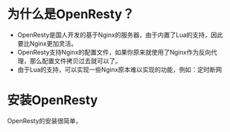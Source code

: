 # 为什么是OpenResty？
* OpenResty是国人开发的基于Nginx的服务器，由于内置了Lua的支持，因此要比Nginx更加灵活。
* OpenResty支持Nginx的配置文件，如果你原来就使用了Nginx作为反向代理，那么配置文件拷贝过去就可以了。
* 由于Lua的支持，可以实现一些Nginx原本难以实现的功能，例如：定时断网


# 安装OpenResty

OpenResty的安装很简单，
